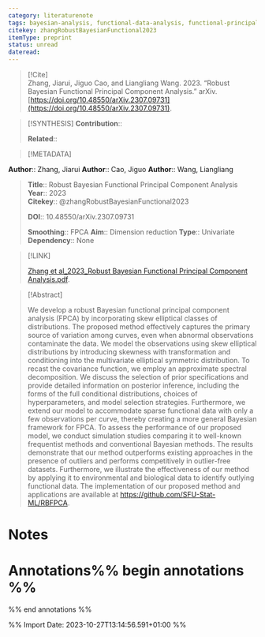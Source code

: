 ```yaml
---
category: literaturenote
tags: bayesian-analysis, functional-data-analysis, functional-principal-components, outliers-detection, sparse-functional-data
citekey: zhangRobustBayesianFunctional2023
itemType: preprint
status: unread  
dateread:  
---
```


> [!Cite]  
> Zhang, Jiarui, Jiguo Cao, and Liangliang Wang. 2023. “Robust Bayesian Functional Principal Component Analysis.” arXiv. [https://doi.org/10.48550/arXiv.2307.09731](https://doi.org/10.48550/arXiv.2307.09731).

> [!SYNTHESIS] 
>**Contribution**::
>
>**Related**:: 
>

> [!METADATA]  
>
**Author**:: Zhang, Jiarui
**Author**:: Cao, Jiguo
**Author**:: Wang, Liangliang<br>
> **Title**:: Robust Bayesian Functional Principal Component Analysis    
> **Year**:: 2023     
> **Citekey**:: @zhangRobustBayesianFunctional2023    
>    
>    
>     
>    
>    
>     
>    
>**DOI**:: 10.48550/arXiv.2307.09731    
>
>**Smoothing**:: FPCA
>**Aim**:: Dimension reduction
>**Type**:: Univariate
>**Dependency**:: None

> [!LINK] 
>
> [Zhang et al_2023_Robust Bayesian Functional Principal Component Analysis.pdf](file:///Users/steven/Library/CloudStorage/GoogleDrive-steven.golovkine@ul.ie/My%20Drive/bibliography/arXiv/2023/Zhang%20et%20al_2023_Robust%20Bayesian%20Functional%20Principal%20Component%20Analysis.pdf).

>[!Abstract]
>
>We develop a robust Bayesian functional principal component analysis (FPCA) by incorporating skew elliptical classes of distributions. The proposed method effectively captures the primary source of variation among curves, even when abnormal observations contaminate the data. We model the observations using skew elliptical distributions by introducing skewness with transformation and conditioning into the multivariate elliptical symmetric distribution. To recast the covariance function, we employ an approximate spectral decomposition. We discuss the selection of prior specifications and provide detailed information on posterior inference, including the forms of the full conditional distributions, choices of hyperparameters, and model selection strategies. Furthermore, we extend our model to accommodate sparse functional data with only a few observations per curve, thereby creating a more general Bayesian framework for FPCA. To assess the performance of our proposed model, we conduct simulation studies comparing it to well-known frequentist methods and conventional Bayesian methods. The results demonstrate that our method outperforms existing approaches in the presence of outliers and performs competitively in outlier-free datasets. Furthermore, we illustrate the effectiveness of our method by applying it to environmental and biological data to identify outlying functional data. The implementation of our proposed method and applications are available at https://github.com/SFU-Stat-ML/RBFPCA.
>>


# Notes<br>
# Annotations%% begin annotations %%  
 
  
%% end annotations %%

%% Import Date: 2023-10-27T13:14:56.591+01:00 %%
